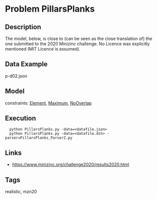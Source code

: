 # Problem PillarsPlanks
## Description
The model, below, is close to (can be seen as the close translation of) the one submitted to the 2020 Minizinc challenge.
No Licence was explicitly mentioned (MIT Licence is assumed).

## Data Example
  p-d02.json

## Model
  constraints: [Element](http://pycsp.org/documentation/constraints/Element), [Maximum](http://pycsp.org/documentation/constraints/Maximum), [NoOverlap](http://pycsp.org/documentation/constraints/NoOverlap)

## Execution
```
  python PillarsPlanks.py -data=<datafile.json>
  python PillarsPlanks.py -data=<datafile.dzn> -parser=PillarsPlanks_ParserZ.py
```

## Links
  - https://www.minizinc.org/challenge2020/results2020.html

## Tags
  realistic, mzn20
